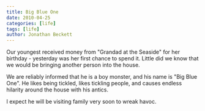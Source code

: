 ```yaml
---
title: Big Blue One
date: 2010-04-25
categories: [life]
tags: [life]
author: Jonathan Beckett
---
```


Our youngest received money from "Grandad at the Seaside" for her birthday - yesterday was her first chance to spend it. Little did we know that we would be bringing another person into the house.

We are reliably informed that he is a boy monster, and his name is "Big Blue One". He likes being tickled, likes tickling people, and causes endless hilarity around the house with his antics.

I expect he will be visiting family very soon to wreak havoc.